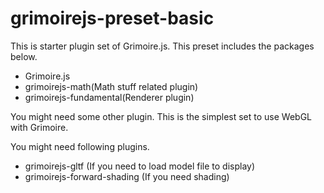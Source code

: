 # grimoirejs-preset-basic

This is starter plugin set of Grimoire.js.
This preset includes the packages below.

* Grimoire.js
* grimoirejs-math(Math stuff related plugin)
* grimoirejs-fundamental(Renderer plugin)

You might need some other plugin. This is the simplest set to use WebGL with Grimoire.

You might need following plugins.

* grimoirejs-gltf (If you need to load model file to display)
* grimoirejs-forward-shading (If you need shading)
